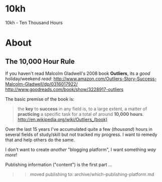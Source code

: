 10kh
====

10kh - Ten Thousand Hours

# About

## The 10,000 Hour Rule

If you haven't read Malcolm Gladwell's 2008 book **Outliers**,
its a *good* holiday/weekend *read*:
http://www.amazon.com/Outliers-Story-Success-Malcolm-Gladwell/dp/0316017922/
http://www.goodreads.com/book/show/3228917-outliers

The basic premise of the book is: 

> the **key** to **success** in any field is, to a large extent, a matter of 
> **practicing** a specific task for a total of around **10,000 hours**.
> http://en.wikipedia.org/wiki/Outliers_(book)

Over the last 15 years I've accumulated quite a few (*thousand*) hours
in several fields of study/skill but not tracked my progress.
I want to remedy that and help others do the same.

I don't want to create *another* "blogging platform", 
I want something *way more*!

Publishing information ("content") is the first part ...


>> moved publishing to: archive/which-publishing-platform.md

 

